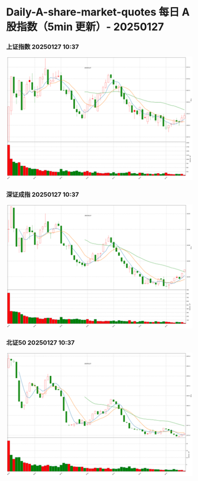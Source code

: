 
# Daily-A-share-market-quotes 每日 A 股指数（5min 更新）- 20250127

### 上证指数 20250127 10:37
![](./fig/2025/1/20250127-sh000001.png)

### 深证成指 20250127 10:37
![](./fig/2025/1/20250127-sz399001.png)

### 北证50 20250127 10:37
![](./fig/2025/1/20250127-bj899050.png)
